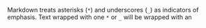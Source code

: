 Markdown treats asterisks (`*`) and underscores (`_`) as indicators of emphasis. Text wrapped with one `*` or `_` will be wrapped with an